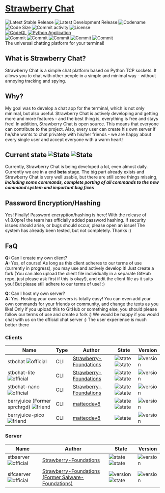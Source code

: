 # [Strawberry Chat](https://github.com/orgs/Strawberry-Foundations/projects/1)
![Latest Stable Release](https://img.shields.io/badge/dynamic/json?url=https%3A%2F%2Fraw.githubusercontent.com%2FStrawberry-Foundations%2Fstrawberry-chat%2Fmain%2Fapi%2Fjson%2Fversions.json&query=%24.stbchat.server.stable&label=Latest%20Stable%20Release&color=success) ![Latest Development Release](https://img.shields.io/badge/dynamic/json?url=https%3A%2F%2Fraw.githubusercontent.com%2FStrawberry-Foundations%2Fstrawberry-chat%2Fmain%2Fapi%2Fjson%2Fversions.json&query=%24.stbchat.server.dev&label=Latest%20Development%20Release&color=success) ![Codename](https://img.shields.io/badge/Codename-Vanilla_Cake-darkred)<br>
![Code Size](https://img.shields.io/github/languages/code-size/Strawberry-Foundations/strawberry-chat) ![Commit activity](https://img.shields.io/github/commit-activity/w/Strawberry-Foundations/strawberry-chat) ![License](https://img.shields.io/github/license/Strawberry-Foundations/strawberry-chat)<br> [![CodeQL](https://github.com/Strawberry-Foundations/strawberry-chat/actions/workflows/github-code-scanning/codeql/badge.svg)](https://github.com/Strawberry-Foundations/strawberry-chat/actions/workflows/github-code-scanning/codeql) [![Python Application](https://github.com/Strawberry-Foundations/strawberry-chat/actions/workflows/python.yml/badge.svg)](https://github.com/Strawberry-Foundations/strawberry-chat/actions/workflows/python.yml) <br>
![Commit](https://img.shields.io/badge/100_Commits_in_5_days-success?style=for-the-badge) ![Commit](https://img.shields.io/badge/200_Commits_in_7_days-gold?style=for-the-badge) ![Commit](https://img.shields.io/badge/300_Commits_in_10_days-darkblue?style=for-the-badge) ![Commit](https://img.shields.io/badge/400_Commits_in_18_Days-yellow?style=for-the-badge) ![Commit](https://img.shields.io/badge/500_Commits_in_19_Days-cyan?style=for-the-badge)<br>
The universal chatting platform for your terminal!

## What is Strawberry Chat?
Strawberry Chat is a simple chat platform based on Python TCP sockets. It allows you to chat with other people in a simple and minimal way - without annoying tracking and spying. 

## Why?
My goal was to develop a chat app for the terminal, which is not only minimal, but also useful. Strawberry Chat is actively developing and getting more and more features - and the best thing is, everything is free and stays free! 
In addition, Strawberry Chat is open source. This means that everyone can contribute to the project. Also, every user can create his own server if he/she wants to chat privately with his/her friends - we are happy about every single user and accept everyone with a warm heart! 

## Current state ![State](https://img.shields.io/badge/dynamic/json?url=https%3A%2F%2Fraw.githubusercontent.com%2FStrawberry-Foundations%2Fstrawberry-chat%2Fmain%2Fapi%2Fjson%2Fversions.json&query=%24.stbchat.server.stable&label=%20&color=success) ![State](https://img.shields.io/badge/dynamic/json?url=https%3A%2F%2Fraw.githubusercontent.com%2FStrawberry-Foundations%2Fstrawberry-chat%2Fmain%2Fapi%2Fjson%2Fversions.json&query=%24.stbchat.server.dev&label=%20&color=success)
Currently, Strawberry Chat is being developed a lot, even almost daily. Currently we are in a end **beta** stage. The big part already exists and Strawberry Chat is very well usable, but there are still some things missing, ***including some commands, complete porting of all commands to the new command system and important bug fixes***

## Password Encryption/Hashing
Yes! Finally! Password encryption/hashing is here! With the release of v1.8.0pre1 the team has officially added password hashing. If security issues should arise, or bugs should occur, please open an issue! The system has already been tested, but not completely. Thanks :)

## FaQ
**Q:** Can I create my own client?<br>
**A:** Yes, of course! As long as this client adheres to our terms of use (currently in progress), you may use and actively develop it! Just create a fork (You can also upload the client file individually in a separate GitHub repo, just please ask first if this is okay!), and edit the client file as it suits you! But please still adhere to our terms of use! :)

**Q:** Can I host my own server?<br>
**A:** Yes. Hosting your own servers is totally easy! You can even add your own commands for your friends or community, and change the texts as you like! Only if you upload this to GitHub or something else, you should please follow our terms of use and create a fork :) We would be happy if you would chat with us on the official chat server :) The user experience is much better there

### Clients
| Name                                                                         | Type | Author                                                             | State                                                                                                                 | Version     |
| --                                                                           | --   | --                                                                  | --                                                                                                                    | --                                              |             
| stbchat ![official](https://img.shields.io/badge/Official-success)           | CLI  | [Strawberry-Foundations](https://github.com/Strawberry-Foundations) | ![state](https://img.shields.io/badge/Open--Source-success) ![state](https://img.shields.io/badge/Available-success)  | ![version](https://img.shields.io/badge/dynamic/json?url=https%3A%2F%2Fraw.githubusercontent.com%2FStrawberry-Foundations%2Fstrawberry-chat%2Fmain%2Fapi%2Fjson%2Fversions.json&query=%24.stbchat.client.stable&label=%20&color=success)          |
| stbchat-lite ![official](https://img.shields.io/badge/Official-success)      | CLI  | [Strawberry-Foundations](https://github.com/Strawberry-Fondations) | ![state](https://img.shields.io/badge/Open--Source-success)  ![state](https://img.shields.io/badge/Available-success) | ![version](https://img.shields.io/badge/dynamic/json?url=https%3A%2F%2Fraw.githubusercontent.com%2FStrawberry-Foundations%2Fstrawberry-chat%2Fmain%2Fapi%2Fjson%2Fversions.json&query=%24.stbchat.client.lite&label=%20&color=success)       |
| stbchat-nano ![official](https://img.shields.io/badge/Official-success)      | CLI  | [Strawberry-Foundations](https://github.com/Strawberry-Fondations) | ![state](https://img.shields.io/badge/Open--Source-success)  ![state](https://img.shields.io/badge/Available-success) | ![version](https://img.shields.io/badge/dynamic/json?url=https%3A%2F%2Fraw.githubusercontent.com%2FStrawberry-Foundations%2Fstrawberry-chat%2Fmain%2Fapi%2Fjson%2Fversions.json&query=%24.stbchat.client.nano&label=%20&color=success)       |
| berryjuice (Former sprchrgd) ![friend](https://img.shields.io/badge/Good_Friend-magenta) | CLI  | [matteodev8](https://github.com/matteodev8)    | ![state](https://img.shields.io/badge/In_development_again-success) ![state](https://img.shields.io/badge/Currently_Not_Available-orange)      | ![version](https://img.shields.io/badge/v1.0.0deva-success) 
| berryjuice-pico ![friend](https://img.shields.io/badge/Good_Friend-magenta)     | CLI  | [matteodev8](https://github.com/matteodev8)            | ![state](https://img.shields.io/badge/Currently_Not_Available-orange) | ![version](https://img.shields.io/badge/staging-lightblue)

### Server
| Name                                                                             | Author                                                              | State                   | Version                                                                  |
| --                                                                     | --                                                        | --                      | --                                                                       |
| stbserver ![official](https://img.shields.io/badge/Official-success)  | [Strawberry-Foundations](https://github.com/Strawberry-Foundations) | ![state](https://img.shields.io/badge/Open--Source-success) ![state](https://img.shields.io/badge/Available-success)  | ![version](https://img.shields.io/badge/dynamic/json?url=https%3A%2F%2Fraw.githubusercontent.com%2FStrawberry-Foundations%2Fstrawberry-chat%2Fmain%2Fapi%2Fjson%2Fversions.json&query=%24.stbchat.server.dev&label=%20&color=success)              |
| slfcserver ![official](https://img.shields.io/badge/Official-success) | [Strawberry-Foundations (Former Salware-Foundations)](https://github.com/Strawberry-Foundations) | ![version](https://img.shields.io/badge/Discontinued-orange) ![state](https://img.shields.io/badge/Available-success) | ![version](https://img.shields.io/badge/v1.2.0-orange)                   |

